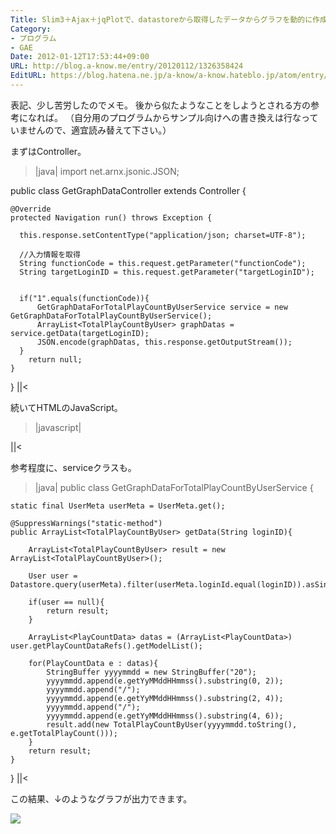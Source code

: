 ```yaml
---
Title: Slim3＋Ajax＋jqPlotで、datastoreから取得したデータからグラフを動的に作成する
Category:
- プログラム
- GAE
Date: 2012-01-12T17:53:44+09:00
URL: http://blog.a-know.me/entry/20120112/1326358424
EditURL: https://blog.hatena.ne.jp/a-know/a-know.hateblo.jp/atom/entry/12921228815727979355
---
```



表記、少し苦労したのでメモ。
後から似たようなことをしようとされる方の参考になれば。
（自分用のプログラムからサンプル向けへの書き換えは行なっていませんので、適宜読み替えて下さい。）


まずはController。


>|java|
import net.arnx.jsonic.JSON;


public class GetGraphDataController extends Controller {

    @Override
    protected Navigation run() throws Exception {

      this.response.setContentType("application/json; charset=UTF-8");

      //入力情報を取得
      String functionCode = this.request.getParameter("functionCode");
      String targetLoginID = this.request.getParameter("targetLoginID");


      if("1".equals(functionCode)){
          GetGraphDataForTotalPlayCountByUserService service = new GetGraphDataForTotalPlayCountByUserService();
          ArrayList<TotalPlayCountByUser> graphDatas = service.getData(targetLoginID);
          JSON.encode(graphDatas, this.response.getOutputStream());
      }
        return null;
    }
}
||<



続いてHTMLのJavaScript。


>|javascript|
<script type="text/javascript">

  var data = new Array();
  var tick_data = new Array();

  $(document).ready(function(){
      $.ajax({
          type : 'GET',
          url : '/graph/GetGraphData',
          data : controll_data,
          cache : false,
          dataType : 'json',

          success : function(json) {
                $.each(json, function(i, TotalPlayCountByUser){
              	  data.push(TotalPlayCountByUser.playCount);
              	  tick_data.push(TotalPlayCountByUser.yyyymmdd);
                });

                $.jqplot(
                        'graph_TotalPlayCount',[data],
                        {
                          title: '総再生回数の推移グラフ',
                          seriesColors: [ "#f7d4d4", "#efa9a9", "#e77e7e", "#e05252", "#d82727"],
                          seriesDefaults: {
                            renderer: $.jqplot.BarRenderer,
                            pointLabels: { show: true, location: 'e', edgeTolerance: -15 },
                            rendererOptions: {
                              showDataLabels: true,
                              barWidth: 30,
                              varyBarColor: true
                            }
                          },
                          axes: {
                            xaxis: {
                              renderer: $.jqplot.CategoryAxisRenderer,
                              ticks: tick_data,
                              tickRenderer: $.jqplot.CanvasAxisTickRenderer,
                              tickOptions: {
                                angle: -30
                              }
                            }
                          }
                        }
                );
          },
          complete : function() {
            //通信完了
          }
      });
  });
</script>
||<



参考程度に、serviceクラスも。


>|java|
public class GetGraphDataForTotalPlayCountByUserService {

    static final UserMeta userMeta = UserMeta.get();

    @SuppressWarnings("static-method")
    public ArrayList<TotalPlayCountByUser> getData(String loginID){

        ArrayList<TotalPlayCountByUser> result = new ArrayList<TotalPlayCountByUser>();

        User user = Datastore.query(userMeta).filter(userMeta.loginId.equal(loginID)).asSingle();

        if(user == null){
            return result;
        }

        ArrayList<PlayCountData> datas = (ArrayList<PlayCountData>) user.getPlayCountDataRefs().getModelList();

        for(PlayCountData e : datas){
            StringBuffer yyyymmdd = new StringBuffer("20");
            yyyymmdd.append(e.getYyMMddHHmmss().substring(0, 2));
            yyyymmdd.append("/");
            yyyymmdd.append(e.getYyMMddHHmmss().substring(2, 4));
            yyyymmdd.append("/");
            yyyymmdd.append(e.getYyMMddHHmmss().substring(4, 6));
            result.add(new TotalPlayCountByUser(yyyymmdd.toString(), e.getTotalPlayCount()));
        }
        return result;
    }
}
||<



この結果、↓のようなグラフが出力できます。


<img src="//a-know.sakura.ne.jp/images/graph.png">
